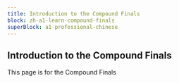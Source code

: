 ```yaml
---
title: Introduction to the Compound Finals
block: zh-a1-learn-compound-finals
superBlock: a1-professional-chinese
---
```


## Introduction to the Compound Finals

This page is for the Compound Finals
